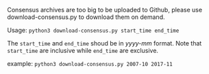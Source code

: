 Consensus archives are too big to be uploaded to Github, please use download-consensus.py to download them on demand.

Usage: `python3 download-consensus.py start_time end_time`

The `start_time` and `end_time` shoud be in *yyyy-mm* format. Note that `start_time` are inclusive while `end_time` are exclusive.

example: `python3 download-consensus.py 2007-10 2017-11`

